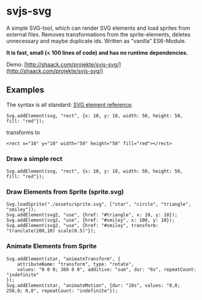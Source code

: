 # svjs-svg
  
A simple SVG-tool, which can render SVG elements and load sprites from external files. 
Removes transformations from the sprite-elements, deletes unnecessary and maybe duplicate ids.
Written as "vanilla" ES6-Module. 

**It is fast, small (< 100 lines of code) and has no runtime dependencies.**

Demo: [http://shaack.com/projekte/svjs-svg/](http://shaack.com/projekte/svjs-svg/)

## Examples

The syntax is all standard: [SVG element reference](https://developer.mozilla.org/en-US/docs/Web/SVG/Element).

`Svg.addElement(svg, "rect", {x: 10, y: 10, width: 50, height: 50, fill: "red"});`

transforms to

`<rect x="10" y="10" width="50" height="50" fill="red"></rect>`

### Draw a simple rect

```
Svg.addElement(svg, "rect", {x: 10, y: 10, width: 50, height: 50, fill: "red"});
```

### Draw Elements from Sprite (sprite.svg)

```
Svg.loadSprite("./assets/sprite.svg", ["star", "circle", "triangle", "smiley"]);
Svg.addElement(svg2, "use", {href: "#triangle", x: 10, y: 10});
Svg.addElement(svg2, "use", {href: "#smiley", x: 100, y: 10});
Svg.addElement(svg2, "use", {href: "#smiley", transform: "translate(200,10) scale(0.5)"});
```

### Animate Elements from Sprite

```
Svg.addElement(star, "animateTransform", {
    attributeName: "transform", type: "rotate",
    values: "0 0 0; 360 0 0", additive: "sum", dur: "6s", repeatCount: "indefinite"
});
Svg.addElement(star, "animateMotion", {dur: "10s", values: "0,0; 250,0; 0,0", repeatCount: "indefinite"});
```
